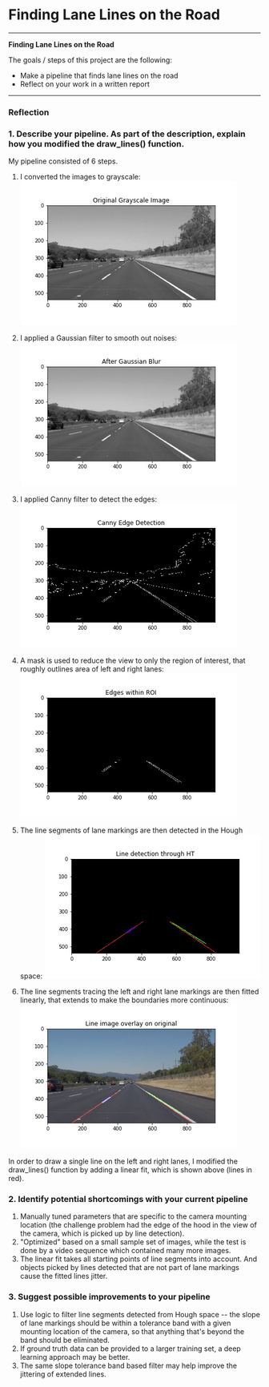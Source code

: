 # **Finding Lane Lines on the Road** 

---

**Finding Lane Lines on the Road**

The goals / steps of this project are the following:
* Make a pipeline that finds lane lines on the road
* Reflect on your work in a written report


[//]: # (Image References)

[image1]: ./test_images_output/solidWhiteRight_gray.jpg "Grayscale"
[image2]: ./test_images_output/solidWhiteRight_gaussian.jpg "Gaussian"
[image3]: ./test_images_output/solidWhiteRight_edges.jpg "Edges"
[image4]: ./test_images_output/solidWhiteRight_masked.jpg "Masked"
[image5]: ./test_images_output/solidWhiteRight_linesegment.jpg "Hough"
[image6]: ./test_images_output/solidWhiteRight_lineextended.jpg "Fit"

---

### Reflection

### 1. Describe your pipeline. As part of the description, explain how you modified the draw_lines() function.

My pipeline consisted of 6 steps. 
1. I converted the images to grayscale: 
    ![alt text][image1]
    
2. I applied a Gaussian filter to smooth out noises:
    ![alt text][image2]

3. I applied Canny filter to detect the edges: 
    ![alt text][image3]

4. A mask is used to reduce the view to only the region of interest, that roughly outlines area of left and right lanes: 
    ![alt text][image4]

5. The line segments of lane markings are then detected in the Hough space: 
    ![alt text][image5]

6. The line segments tracing the left and right lane markings are then fitted linearly, that extends to make the boundaries more continuous: 
    ![alt text][image6]


In order to draw a single line on the left and right lanes, I modified the draw_lines() function by adding a linear fit, which is shown above (lines in red).


### 2. Identify potential shortcomings with your current pipeline

1. Manually tuned parameters that are specific to the camera mounting location (the challenge problem had the edge of the hood in the view of the camera, which is picked up by line detection).
2. "Optimized" based on a small sample set of images, while the test is done by a video sequence which contained many more images.
3. The linear fit takes all starting points of line segments into account. And objects picked by lines detected that are not part of lane markings cause the fitted lines jitter.


### 3. Suggest possible improvements to your pipeline

1. Use logic to filter line segments detected from Hough space -- the slope of lane markings should be within a tolerance band with a given mounting location of the camera, so that anything that's beyond the band should be eliminated.
2. If ground truth data can be provided to a larger training set, a deep learning approach may be better.
3. The same slope tolerance band based filter may help improve the jittering of extended lines.
